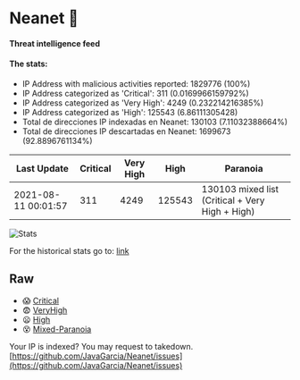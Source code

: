# Neanet :hocho:
#### Threat intelligence feed
#### The stats:

- IP Address with malicious activities reported: 1829776 (100%)
- IP Address categorized as 'Critical':  311 (0.0169966159792%)
- IP Address categorized as 'Very High':  4249 (0.232214216385%)
- IP Address categorized as 'High':  125543 (6.86111305428)
- Total de direcciones IP indexadas en Neanet:  130103 (7.11032388664%)
- Total de direcciones IP descartadas en Neanet:  1699673 (92.8896761134%)

| Last Update | Critical | Very High | High | Paranoia |
| --- | --- | --- | --- | --- |
| 2021-08-11 00:01:57 | 311 | 4249 | 125543 | 130103 mixed list (Critical + Very High + High)|

![Stats](https://docs.google.com/spreadsheets/d/e/2PACX-1vSnaNMIXVabIpDJjufMlzH7poXnshF3mgd8Is1g9ytUEzVsP5my4Trn8f-xkoLLQ38xpL3HtmUexLo6/pubchart?oid=501124687&format=image)

For the historical stats go to: [link](/stats.csv)
## Raw
- :scream: [Critical](https://raw.githubusercontent.com/JavaGarcia/Neanet/master/blacklists/neanet_critical.txt)
- :fearful: [VeryHigh](https://raw.githubusercontent.com/JavaGarcia/Neanet/master/blacklists/neanet_veryHigh.txtt)
- :frowning: [High](https://raw.githubusercontent.com/JavaGarcia/Neanet/master/blacklists/neanet_high.txt)
- :dizzy_face: [Mixed-Paranoia](https://raw.githubusercontent.com/JavaGarcia/Neanet/master/blacklists/neanet_all.txt)


Your IP is indexed? You may request to takedown. [https://github.com/JavaGarcia/Neanet/issues](https://github.com/JavaGarcia/Neanet/issues)


































































































































































































































































































































































































































































































































































































































































































































































































































































































































































































































































































































































































































































































































































































































































































































































































































































































































































































































































































































































































































































































































































































































































































































































































































































































































































































































































































































































































































































































































































































































































































































































































































































































































































































































































































































































































































































































































































































































































































































































































































































































































































































































































































































































































































































































































































































































































































































































































































































































































































































































































































































































































































































































































































































































































































































































































































































































































































































































































































































































































































































































































































































































































































































































































































































































































































































































































































































































































































































































































































































































































































































































































































































































































































































































































































































































































































































































































































































































































































































































































































































































































































































































































































